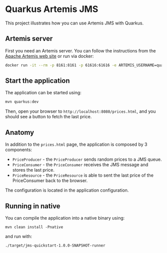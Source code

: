# Quarkus Artemis JMS

This project illustrates how you can use Artemis JMS with Quarkus.

## Artemis server

First you need an Artemis server. You can follow the instructions from the [Apache Artemis web site](https://activemq.apache.org/components/artemis/) or run via docker:
```bash
docker run -it --rm -p 8161:8161 -p 61616:61616 -e ARTEMIS_USERNAME=quarkus -e ARTEMIS_PASSWORD=quarkus vromero/activemq-artemis:2.9.0-alpine
```

## Start the application

The application can be started using:

```bash
mvn quarkus:dev
```

Then, open your browser to `http://localhost:8080/prices.html`, and you should see a button to fetch the last price.

## Anatomy

In addition to the `prices.html` page, the application is composed by 3 components:

* `PriceProducer` - the `PriceProducer` sends random prices to a JMS queue.
* `PriceConsumer` - the `PriceConsumer` receives the JMS message and stores the last price.
* `PriceResource`  - the `PriceResource` is able to sent the last price of the PriceConsumer back to the browser.

The configuration is located in the application configuration.

## Running in native

You can compile the application into a native binary using:

`mvn clean install -Pnative`

and run with:

`./target/jms-quickstart-1.0.0-SNAPSHOT-runner`
